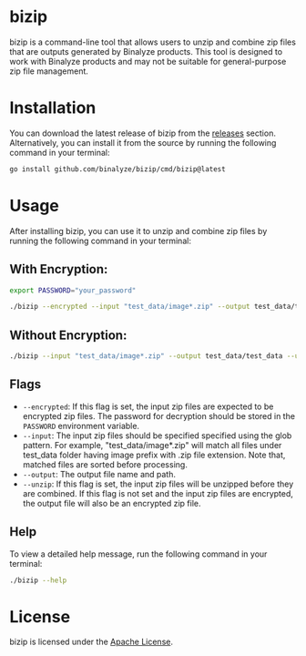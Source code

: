 # bizip

bizip is a command-line tool that allows users to unzip and combine zip files that are outputs generated by Binalyze products. This tool is designed to work with Binalyze products and may not be suitable for general-purpose zip file management.

# Installation

You can download the latest release of bizip from the [releases](https://github.com/binalyze/bizip/releases) section. Alternatively, you can install it from the source by running the following command in your terminal: 

```bash
go install github.com/binalyze/bizip/cmd/bizip@latest
```

# Usage

After installing bizip, you can use it to unzip and combine zip files by running the following command in your terminal:

## With Encryption:

```bash
export PASSWORD="your_password"

./bizip --encrypted --input "test_data/image*.zip" --output test_data/test_data --unzip
```

## Without Encryption:

```bash
./bizip --input "test_data/image*.zip" --output test_data/test_data --unzip
```

## Flags

- `--encrypted`: If this flag is set, the input zip files are expected to be encrypted zip files. The password for decryption should be stored in the `PASSWORD` environment variable.
- `--input`: The input zip files should be specified specified using the glob pattern. For example, "test_data/image*.zip" will match all files under test_data folder having image prefix with .zip file extension. Note that, matched files are sorted before processing.
- `--output`: The output file name and path.
- `--unzip`: If this flag is set, the input zip files will be unzipped before they are combined. If this flag is not set and the input zip files are encrypted, the output file will also be an encrypted zip file.

## Help

To view a detailed help message, run the following command in your terminal:

```bash
./bizip --help
```

# License

bizip is licensed under the [Apache License](LICENSE).
